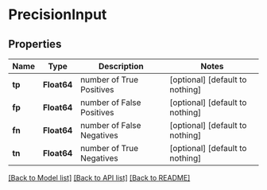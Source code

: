 # PrecisionInput


## Properties
Name | Type | Description | Notes
------------ | ------------- | ------------- | -------------
**tp** | **Float64** | number of True Positives | [optional] [default to nothing]
**fp** | **Float64** | number of False Positives | [optional] [default to nothing]
**fn** | **Float64** | number of False Negatives | [optional] [default to nothing]
**tn** | **Float64** | number of True Negatives | [optional] [default to nothing]


[[Back to Model list]](../README.md#models) [[Back to API list]](../README.md#api-endpoints) [[Back to README]](../README.md)


